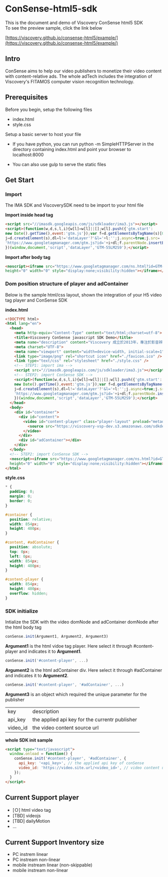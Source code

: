 # ConSense-html5-sdk
This is the document and demo of Viscovery ConSense html5 SDK<br>
To see the preview sample, click the link below

[https://viscovery.github.io/consense-html5/example/](https://viscovery.github.io/consense-html5/example/)
## Intro

ConSense aims to help our video publishers to monetize their video content with content-relative ads. The whole adTech includes the integration of Viscovery's FITAMOS computer vision recognition technology.

## Prerequisites

Before you begin, setup the following files

+ index.html
+ style.css

Setup a basic server to host your file

+ If you have python, you can run python -m SimpleHTTPServer in the directory containing index.html and point your browser to localhost:8000

+ You can also use gulp to serve the static files

## Get Start

### Import

The IMA SDK and ViscoverySDK need to be import to your html file

<b>Import inside head tag</b>
```html
<script src="//imasdk.googleapis.com/js/sdkloader/ima3.js"></script>
<script>(function(w,d,s,l,i){w[l]=w[l]||[];w[l].push({'gtm.start':
new Date().getTime(),event:'gtm.js'});var f=d.getElementsByTagName(s)[0],
j=d.createElement(s),dl=l!='dataLayer'?'&l='+l:'';j.async=true;j.src=
'https://www.googletagmanager.com/gtm.js?id='+i+dl;f.parentNode.insertBefore(j,f);
})(window,document,'script','dataLayer','GTM-55LM2S9');</script>
```

<b>Import after body tag</b>
```html
<noscript><iframe src="https://www.googletagmanager.com/ns.html?id=GTM-55LM2S9"
height="0" width="0" style="display:none;visibility:hidden"></iframe></noscript>
```

### Dom position structure of player and adContainer

Below is the sample html/css layout, shown the integration of your H5 video tag player and ConSense SDK

<b>index.html</b>
```html
<!DOCTYPE html>
<html lang="en">
  <head>
    <meta http-equiv="Content-Type" content="text/html;charset=utf-8">
    <title>Viscovery ConSense javascript SDK Demo</title>
    <meta name="description" content="Viscovery 成立於2013年，專注於影音辨識技術開發，擁有多項演算法專利，被 Google 評選為成功企業與創新科技公司。經過多年圖像辨識技術研發的積累，及實地操作大量應用場景的基礎上，Viscovery 成功開發出 VDS 智能影音探索平台。"/>
    <meta charset="UTF-8">
    <meta name="viewport" content="width=device-width, initial-scale=1">
    <link type="image/png" rel="shortcut icon" href="./favicon.ico" />
    <link type="text/css" rel="stylesheet" href="./style.css" />
    <!-- STEP1: import ima -->
    <script src="//imasdk.googleapis.com/js/sdkloader/ima3.js"></script>
    <!-- STEP2: import ConSense SDK -->
    <script>(function(w,d,s,l,i){w[l]=w[l]||[];w[l].push({'gtm.start':
    new Date().getTime(),event:'gtm.js'});var f=d.getElementsByTagName(s)[0],
    j=d.createElement(s),dl=l!='dataLayer'?'&l='+l:'';j.async=true;j.src=
    'https://www.googletagmanager.com/gtm.js?id='+i+dl;f.parentNode.insertBefore(j,f);
    })(window,document,'script','dataLayer','GTM-55LM2S9');</script>
  </head>
  <body>
    <div id="container">
      <div id="content">
        <video id="content-player" class="player-layout" preload="metadata" width="854" height="480" playsinline controls>
          <source src="https://viscovery-vsp-dev.s3.amazonaws.com/sdkdemo/Videos/%E5%95%9F%E5%8B%95%E6%84%9B%E6%83%85%E9%80%99%E4%BB%B6%E4%BA%8B-%E7%AC%AC%E4%B8%80%E8%A9%B1-%E5%8B%87%E6%B0%A3-EP01-%E7%AC%AC%E4%B8%80%E9%9B%86.mp4"></source>
        </video>
      </div>
      <div id="adContainer"></div>
    </div>
  </body>
  <!-- STEP2: import ConSense SDK -->
  <noscript><iframe src="https://www.googletagmanager.com/ns.html?id=GTM-55LM2S9"
  height="0" width="0" style="display:none;visibility:hidden"></iframe></noscript>
</html>
```

<b>style.css</b>
```css
* {
  padding: 0;
  margin: 0;
  border: 0;
}

#container {
  position: relative;
  width: 854px;
  height: 480px;
}

#content, #adContainer {
  position: absolute;
  top: 0px;
  left: 0px;
  width: 854px;
  height: 480px;
}

#content-player {
  width: 854px;
  height: 480px;
  overflow: hidden;
}

```

### SDK initialize

Intialize the SDK with the video domNode and adContainer domNode after the html body tag

```javascript
conSense.init(Argument1, Argument2, Argument3)
```

<b>Argument1</b> is the html vidoe tag player. Here select it through #content-player and indicates it to <b>Argument1</b>.

```javascript
conSense.init('#content-player', ...)
```

<b>Argument2</b> is the html adContainer div. Here select it through #adContainer and indicates it to <b>Argument2</b>.

```javascript
conSense.init('#content-player', '#adContainer', ...)
```

<b>Argument3</b> is an object which required the unique parameter for the publisher

<table>
  <tr>
    <td>key</td>
    <td>description</td>
  </tr>
  <tr>
    <td>api_key</td>
    <td>the applied api key for the currentr publisher</td>
  </tr>
  <tr>
    <td>video_id</td>
    <td>the video content source url</td>
  </tr>
</table>

<b>whole SDK init sample</b>
```html 
<script type="text/javascript">
  window.onload = function() {
    conSense.init('#content-player', '#adContainer', {
      api_key: '<api_key>', // the applied api key of conSense
      video_id: 'https://video.site.url/<video_id>', // video content url
    });
  }
</script>
```

## Current Support player
- [Ｏ] html video tag
- [TBD] videojs
- [TBD] dailyMotion
- ...

## Current Support Inventory size
- PC instrem linear
- PC instream non-linear
- mobile instream linear (non-skippable)
- mobile instream non-linear




